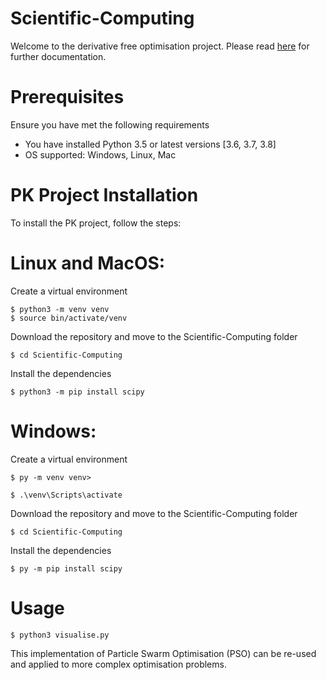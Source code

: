 # Scientific-Computing
Welcome to the derivative free optimisation project.
Please read [here](file:///home/sabsr3/Documents/Scientific-Computing/documentation/build/html/doc.html) for further documentation.
# Prerequisites

Ensure you have met the following requirements

* You have installed Python 3.5 or latest versions [3.6, 3.7, 3.8]
* OS supported: Windows, Linux, Mac

# PK Project Installation

To install the PK project, follow the steps:

# Linux and MacOS:

Create a virtual environment

```
$ python3 -m venv venv
$ source bin/activate/venv

```

Download the repository and move to the  Scientific-Computing folder

```
$ cd Scientific-Computing

```

Install the dependencies

```
$ python3 -m pip install scipy
```

# Windows:

Create a virtual environment

```
$ py -m venv venv>

$ .\venv\Scripts\activate

```
Download the repository and move to the  Scientific-Computing folder

```
$ cd Scientific-Computing

```

Install the dependencies

```
$ py -m pip install scipy

```

# Usage 

```
$ python3 visualise.py

```
This implementation of Particle Swarm Optimisation (PSO) can be re-used and applied to more complex optimisation problems.